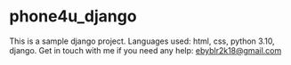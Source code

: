 # phone4u_django


This is a sample django project. 
Languages used: html, css, python 3.10, django.
Get in touch with me if you need any help: ebyblr2k18@gmail.com
